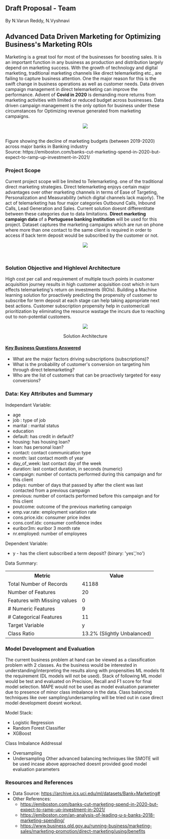 ## Draft Proposal - Team 
By N.Varun Reddy, N.Vyshnavi
<br/>
## Advanced Data Driven Marketing for Optimizing Business's Marketing ROIs
Marketing is a great tool for most of the businesses for boosting sales. It is an important function in any business as production and distribution largely depend on marketing success. With the growth of technology and digital marketing, traditional marketing channels like direct telemarketing etc., are failing to capture business attention. One the major reason for this is the swift change in business operations as well as customer needs. Data driven campaign management in direct telemarketing can improve the performance. Advent of **Covid in 2020** is demanding more returns from marketing activities with limited or reduced budget across businesses. Data driven campaign management is the only option for business under these circumstances for Optimizing revenue generated from marketing campaigns.

<p align="center">
  <img src="https://user-images.githubusercontent.com/21233507/172528504-1756116b-121f-4993-a913-0247b98a392d.png"/>
</p>
<br/>
Figure showing the decline of marketing budgets (between 2019-2020) across major banks in Banking industry
<br/>
Source: https://emiboston.com/banks-cut-marketing-spend-in-2020-but-expect-to-ramp-up-investment-in-2021/

### Project Scope
Current project scope will be limited to Telemarketing. one of the traditional direct marketing strategies. Direct telemarketing enjoys certain major advantages over other marketing channels in terms of Ease of Targeting, Personalization and Measurability (which digital channels lack majorly). The act of telemarketing has four major categories Outbound Calls, Inbound Calls, Lead Generation and Sales. Current solution doesnt differentitate between these categories due to data limitations. 
**Direct marketing campaign data** of a **Portuguese banking institution** will be used for this project. Dataset captures the marketing campaigns which are run on phone where more than one contact to the same client is required  in order to access if back term deposit would be subscribed by the customer or not. 
<br/>
<p align="center">
  <img src="https://user-images.githubusercontent.com/21233507/172533550-290ceb26-a365-469c-b824-4bd2c402239e.png"/>
</p>
<br/>

### Solution Objective and Highlevel Architecture
High cost per call and requirement  of multiple touch points in customer acquisition journey results in high customer acquisition cost which in turn effects telemarketing's return on investments (ROIs). Building a Machine learning solution for proactively predicting the propensity of customer to subscribe for term deposit at each stage can help taking appropriate next best actions. Customer subscription propensity help in customer/call prioritization by eliminating the resource wastage the incurs due to reaching out to non-potential customers.

<p align="center">
  <img src="https://user-images.githubusercontent.com/21233507/172555357-45b61116-58f9-4f2d-8f4d-da5827ca5c7e.png"/>
</p>
<p align="center">
 Solution Architecture
</p>

<h4><u>Key Business Questions Answered</u></h4>

- What are the major factors driving subscriptions (subscriptions)?
- What is the probability of customer's conversion on targeting him through direct telemarketing?
- Who are the list of customers that can be proactively targeted for easy conversions?

### Data: Key Attributes and Summary
Independant Variable:
- age
- job : type of job
- marital : marital status
- education
- default: has credit in default?
- housing: has housing loan?
- loan: has personal loan?
- contact: contact communication type
- month: last contact month of year
- day_of_week: last contact day of the week
- duration: last contact duration, in seconds (numeric)
- campaign: number of contacts performed during this campaign and for this client
- pdays: number of days that passed by after the client was last contacted from a previous campaign
- previous: number of contacts performed before this campaign and for this client
- poutcome: outcome of the previous marketing campaign
- emp.var.rate: employment variation rate
- cons.price.idx: consumer price index
- cons.conf.idx: consumer confidence index
- euribor3m: euribor 3 month rate
- nr.employed: number of employees

Dependent Variable:
- y - has the client subscribed a term deposit? (binary: 'yes','no')

Data Summary:
<table>
  <tr>
    <th>Metric</th>
    <th>Value</th>
  </tr>
  <tr>
    <td>Total Number of Records</td>
    <td>41188</td>
  </tr>
  <tr>
    <td>Number of Features</td>
    <td>20</td>
  </tr>
  <tr>
    <td>Features with Missing values</td>
    <td>0</td>
  </tr>
  <tr>
    <td># Numeric Features</td>
    <td>9</td>
  </tr>
  <tr>
    <td># Categorical Features</td>
    <td>11</td>
  </tr>
  <tr>
    <td>Target Variable</td>
    <td>y</td>
  </tr>
  <tr>
    <td>Class Ratio</td>
    <td>13.2% (Slightly Unbalanced)</td>
  </tr>
</table>

### Model Development and Evaluation
The current business problem at hand can be viewed as a classification problem with 2 classes. As the business would be interested in understanding/interpreting the results along with propensities ML models fit the requirement (DL models will not be used). Stack of following ML model would be test and evaluated on Precision, Recall and F1 score for final model selection. MAPE would not be used as model evaluation parameter due to presence of minor class imbalance in the data. Class balancing techniques like over sampling/undersampling will be tried out in case direct model development doesnt workout.

Model Stack:
- Logistic Regression
- Random Forest Classifier
- XGBoost

Class Imbalance Addressal
- Oversampling
- Undersampling
Other advanced balancing techniques like SMOTE will be used incase above approached doesnt provided good model evaluation parameters

### Resources and References
- Data Source: https://archive.ics.uci.edu/ml/datasets/Bank+Marketing#
- Other References:
  - https://emiboston.com/banks-cut-marketing-spend-in-2020-but-expect-to-ramp-up-investment-in-2021/
  - https://emiboston.com/an-analysis-of-leading-u-s-banks-2018-marketing-spending/
  - https://www.business.qld.gov.au/running-business/marketing-sales/marketing-promotion/direct-marketing/using/benefits
